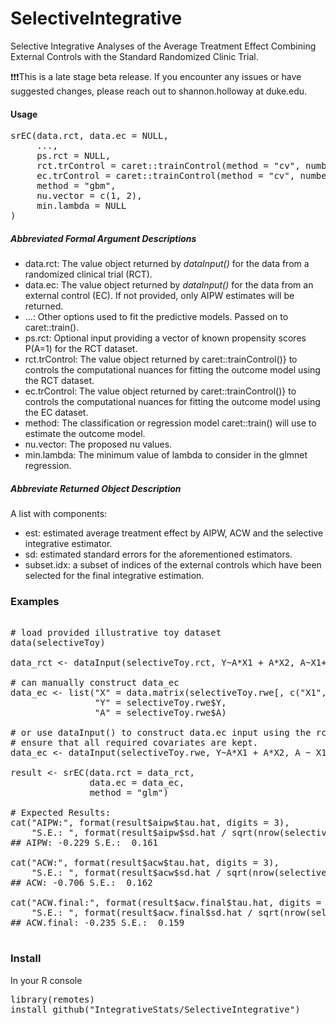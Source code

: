 # SelectiveIntegrative
Selective Integrative Analyses of the Average Treatment Effect Combining External Controls with the Standard Randomized Clinic Trial.

❗❗❗This is a late stage beta release. If you encounter any issues or have suggested changes, please reach out to shannon.holloway at duke.edu.


<h4>Usage</h4>
<pre>
srEC(data.rct, data.ec = NULL,
     ...,
     ps.rct = NULL,
     rct.trControl = caret::trainControl(method = "cv", number = 10L),
     ec.trControl = caret::trainControl(method = "cv", number = 10L),
     method = "gbm",
     nu.vector = c(1, 2),
     min.lambda = NULL
)
</pre>

<h5>Abbreviated Formal Argument Descriptions</h5>

- data.rct: The value object returned by *dataInput()* for the
  data from a randomized clinical trial (RCT). 
- data.ec: The value object returned by *dataInput()* for the
  data from an external control (EC). If not provided, only AIPW
  estimates will be returned.
- ...: Other options used to fit the predictive models. Passed on to
  caret::train().
- ps.rct: Optional input providing a vector of known propensity
  scores P(A=1) for the RCT dataset.
- rct.trControl: The value object returned by caret::trainControl()} to 
  controls the computational nuances for fitting the outcome model
  using the RCT dataset.
- ec.trControl: The value object returned by caret::trainControl()} to 
  controls the computational nuances for fitting the outcome model
  using the EC dataset.
- method: The classification or regression model caret::train() will use to 
  estimate the outcome model.
- nu.vector: The proposed nu values.
- min.lambda: The minimum value of lambda to consider in the glmnet regression.

<h5>Abbreviate Returned Object Description</h5>

A list with components:

- est: estimated average treatment effect by AIPW, ACW and the selective integrative estimator.
- sd: estimated standard errors for the aforementioned estimators.
- subset.idx: a subset of indices of the external controls which have been selected for the
final integrative estimation.

<h3>Examples</h3>

<pre>
  
# load provided illustrative toy dataset
data(selectiveToy)

data_rct <- dataInput(selectiveToy.rct, Y~A*X1 + A*X2, A~X1+X2)

# can manually construct data_ec
data_ec <- list("X" = data.matrix(selectiveToy.rwe[, c("X1","X2")]),
                "Y" = selectiveToy.rwe$Y,
                "A" = selectiveToy.rwe$A)
                
# or use dataInput() to construct data.ec input using the rct models to
# ensure that all required covariates are kept.
data_ec <- dataInput(selectiveToy.rwe, Y~A*X1 + A*X2, A ~ X1+X2)

result <- srEC(data.rct = data_rct,
               data.ec = data_ec,
               method = "glm")

# Expected Results:
cat("AIPW:", format(result$aipw$tau.hat, digits = 3), 
    "S.E.: ", format(result$aipw$sd.hat / sqrt(nrow(selectiveToy.rct)), digits = 3))
## AIPW: -0.229 S.E.:  0.161

cat("ACW:", format(result$acw$tau.hat, digits = 3), 
    "S.E.: ", format(result$acw$sd.hat / sqrt(nrow(selectiveToy.rct)), digits = 3))
## ACW: -0.706 S.E.:  0.162

cat("ACW.final:", format(result$acw.final$tau.hat, digits = 3), 
    "S.E.: ", format(result$acw.final$sd.hat / sqrt(nrow(selectiveToy.rct)), digits = 3))
## ACW.final: -0.235 S.E.:  0.159

</pre>

<h3>Install</h3>

In your R console

<pre>
library(remotes)
install_github("IntegrativeStats/SelectiveIntegrative")
</pre>
